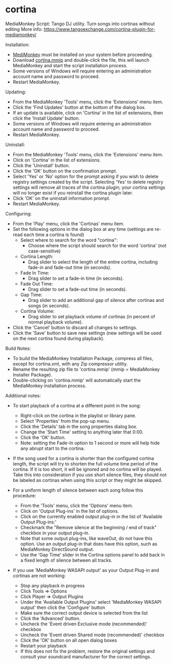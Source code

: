 cortina
=======

MediaMonkey Script: Tango DJ utility. Turn songs into cortinas without editing
More info: <https://www.tangoexchange.com/cortina-plugin-for-mediamonkey/>

Installation:

* [MediMonkey](https://www.mediamonkey.com/) must be installed on your system before proceeding.
* Download [cortina.mmip](https://github.com/wpkc/cortina/blob/master/cortina.mmip) and double-click the file, this will launch MediaMonkey and start the script installation process.
* Some versions of Windows will require entering an administration account name and password to proceed.
* Restart MediaMonkey.

Updating:

* From the MediaMonkey 'Tools' menu, click the 'Extensions' menu item.
* Click the 'Find Updates' button at the bottom of the dialog box.
* If an update is available, click on 'Cortina' in the list of extensions, then click the 'Install Update' button.
* Some versions of Windows will require entering an administration account name and password to proceed.
* Restart MediaMonkey.

Uninstall:

* From the MediaMonkey 'Tools' menu, click the 'Extensions' menu item.
* Click on 'Cortina' in the list of extensions.
* Click the 'Uninstall' button.
* Click the 'OK' button on the confirmation prompt.
* Select 'Yes' or 'No' option for the prompt asking if you wish to delete registry settings created by the script. Selecting 'Yes' to delete registry settings will remove all traces of the cortina plugin; your cortina settings will no longer exist if you reinstall the cortina plugin later.
* Click 'OK' on the uninstall information prompt.
* Restart MediaMonkey.

Configuring:

* From the 'Play' menu, click the 'Cortinas' menu item.
* Set the following options in the dialog box at any time (settings are re-read each time a cortina is found)
  * Select where to search for the word "cortina":
    - Choose where the script should search for the word 'cortina' (not case-sensitive)
  * Cortina Length:
    - Drag slider to select the length of the entire cortina, including fade-in and fade-out time  (in seconds).
  * Fade In Time:
    - Drag slider to set a fade-in time (in seconds).
  * Fade Out Time:
    - Drag slider to set a fade-out time (in seconds).
  * Gap Time:
    - Drag slider to add an additional gap of silence after cortinas and songs (in seconds).
  * Cortina Volume:
    - Drag slider to set playback volume of cortinas (in percent of normal playback volume).
* Click the 'Cancel' button to discard all changes to settings.
* Click the 'Save' button to save new settings (new settings will be used on the next cortina found during playback).

Build Notes:
* To build the MediaMonkey Installation Package, compress all files, except for cortina.xml, with any Zip compressor utility. 
* Rename the resulting zip file to 'cortina.mmip' (mmip = MediaMonkey Installer Package).
* Double-clicking on 'cortina.mmip' will automatically start the MediaMonkey installation process.

Additional notes:
* To start playback of a cortina at a different point in the song:
    * Right-click on the cortina in the playlist or library pane.
    * Select 'Properties' from the pop-up menu.
    * Click the 'Details' tab in the song properties dialog box.
    * Change the 'Start Time' setting to anything later that 0:00.
    * Click the 'OK' button.
    * Note: setting the Fade-In option to 1 second or more will help hide any abrupt start to the cortina.
    
* If the song used for a cortina is shorter than the configured cortina length, the script will try to shorten the 
  full volume time period of the cortina.  If it is too short, it will be ignored and no cortina will be played.
  Take this into consideration if you use short silence files, they should not be labeled as cortinas when using this
  script or they might be skipped.

* For a uniform length of silence between each song follow this procedure:
  * From the 'Tools' menu, click the 'Options' menu item.
  * Click on 'Output Plug-ins' in the list of options.
  * Click on the currently enabled output plug-in in the list of 'Available Output Plug-ins:'
  * Checkmark the "Remove silence at the beginning / end of track" checkbox in your output plug-in.
  * Note that some output plug-ins, like waveOut, do not have this option. Use an output plug-in that does have this option, such as MediaMonkey DirectSound output.
  * Use the 'Gap Time' slider in the Cortina options panel to add back in a fixed length of silence between all tracks.

* If you use 'MediaMonkey WASAPI output' as your Output Plug-in and cortinas are not working:
    * Stop any playback in progress
    * Click Tools => Options
    * Click Player => Output Plugins
    * Under the 'Available Output Plugins' select 'MediaMonkey WASAPI output' then click the 'Configure' button
    * Make sure the correct output device is selected from the list
    * Click the 'Advanced' button.
    * Uncheck the 'Event driven Exclusive mode (recommended)' checkbox
    * Uncheck the 'Event driven Shared mode (recommended)' checkbox
    * Click the 'OK' button on all open dialog boxes
    * Restart your playback
    * If this does not fix the problem, restore the original settings and consult your soundcard manufacturer for the correct settings.

